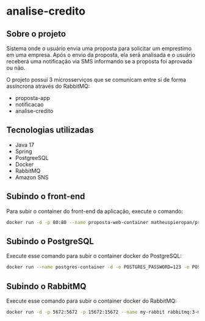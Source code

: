 # analise-credito

## Sobre o projeto
Sistema onde o usuário envia uma proposta para solicitar um emprestimo em uma empresa. Após o envio da proposta, ela será analisada e o usuário receberá uma notificação via SMS informando se a proposta foi aprovada ou não.

O projeto possui 3 microsserviços que se comunicam entre si de forma assíncrona através do RabbitMQ:
- proposta-app
- notificacao
- analise-credito

## Tecnologias utilizadas
- Java 17
- Spring 
- PostgreeSQL
- Docker
- RabbitMQ
- Amazon SNS

## Subindo o front-end
Para subir o container do front-end da aplicação, execute o comando: 
```sh
docker run -d -p 80:80 --name proposta-web-container matheuspieropan/proposta-web
```
## Subindo o PostgreSQL
Execute esse comando para subir o container docker do PostgreSQL:
```sh
docker run --name postgres-container -d -e POSTGRES_PASSWORD=123 -e POSTGRES_DB=propostadb -p 5432:5432 -e POSTGRES_USER=root postgres
```
## Subindo o RabbitMQ
Execute esse comando para subir o container docker do RabbitMQ:
```sh
docker run -d -p 5672:5672 -p 15672:15672 --name my-rabbit rabbitmq:3-management
```
